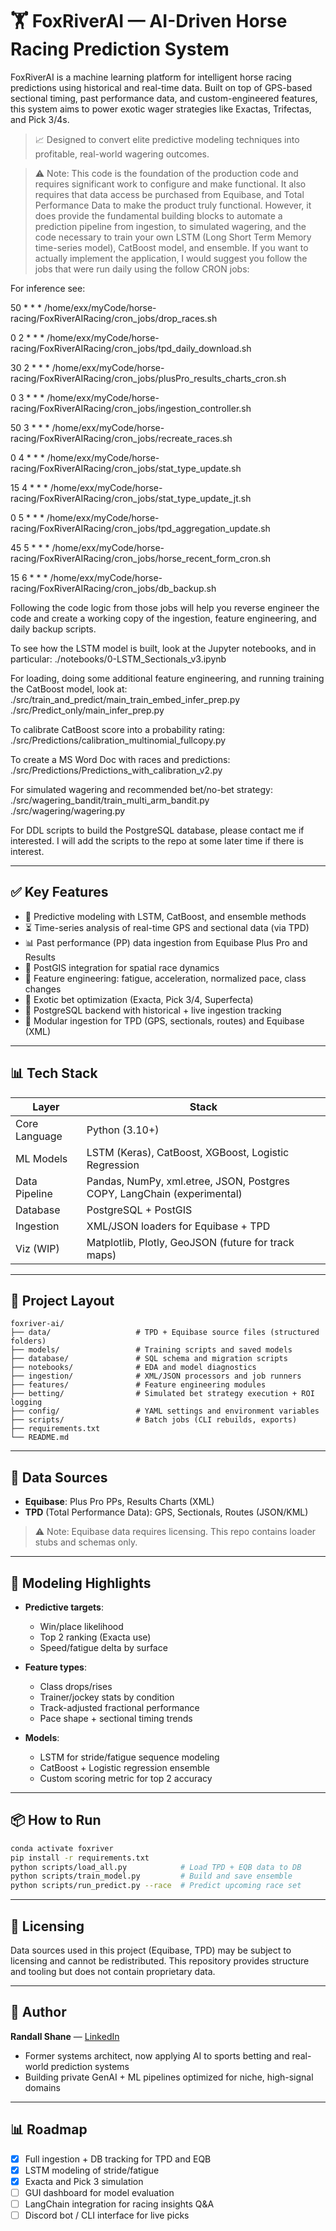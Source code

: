 # 🏋️ FoxRiverAI — AI-Driven Horse Racing Prediction System

FoxRiverAI is a machine learning platform for intelligent horse racing predictions using historical and real-time data. Built on top of GPS-based sectional timing, past performance data, and custom-engineered features, this system aims to power exotic wager strategies like Exactas, Trifectas, and Pick 3/4s.

> 📈 Designed to convert elite predictive modeling techniques into profitable, real-world wagering outcomes.

> ⚠️ Note: This code is the foundation of the production code and requires significant work to configure and make functional. It also requires that data access be purchased from Equibase, and Total Performance Data to make the product truly functional. However, it does provide the fundamental building blocks to automate a prediction pipeline from ingestion, to simulated wagering, and the code necessary to train your own LSTM (Long Short Term Memory time-series model), CatBoost model, and ensemble. If you want to actually implement the application, I would suggest you follow the jobs that were run daily using the follow CRON jobs:

For inference see:

50 * * * /home/exx/myCode/horse-racing/FoxRiverAIRacing/cron_jobs/drop_races.sh 

0 2 * * * /home/exx/myCode/horse-racing/FoxRiverAIRacing/cron_jobs/tpd_daily_download.sh 

30 2 * * * /home/exx/myCode/horse-racing/FoxRiverAIRacing/cron_jobs/plusPro_results_charts_cron.sh 

0 3 * * * /home/exx/myCode/horse-racing/FoxRiverAIRacing/cron_jobs/ingestion_controller.sh 

50 3 * * * /home/exx/myCode/horse-racing/FoxRiverAIRacing/cron_jobs/recreate_races.sh

0 4 * * * /home/exx/myCode/horse-racing/FoxRiverAIRacing/cron_jobs/stat_type_update.sh 

15 4 * * * /home/exx/myCode/horse-racing/FoxRiverAIRacing/cron_jobs/stat_type_update_jt.sh 

0 5 * * * /home/exx/myCode/horse-racing/FoxRiverAIRacing/cron_jobs/tpd_aggregation_update.sh 

45 5 * * * /home/exx/myCode/horse-racing/FoxRiverAIRacing/cron_jobs/horse_recent_form_cron.sh

15 6 * * * /home/exx/myCode/horse-racing/FoxRiverAIRacing/cron_jobs/db_backup.sh 

Following the code logic from those jobs will help you reverse engineer the code and create a working copy
of the ingestion, feature engineering, and daily backup scripts.

To see how the LSTM model is built, look at the Jupyter notebooks, and in particular:
./notebooks/0-LSTM_Sectionals_v3.ipynb

For loading, doing some additional feature engineering, and running training the CatBoost model, look at:
./src/train_and_predict/main_train_embed_infer_prep.py 
./src/Predict_only/main_infer_prep.py

To calibrate CatBoost score into a probability rating:
./src/Predictions/calibration_multinomial_fullcopy.py

To create a MS Word Doc with races and predictions:
./src/Predictions/Predictions_with_calibration_v2.py

For simulated wagering and recommended bet/no-bet strategy:
./src/wagering_bandit/train_multi_arm_bandit.py
./src/wagering/wagering.py

For DDL scripts to build the PostgreSQL database, please contact me if interested. I will add the scripts
to the repo at some later time if there is interest. 


---

## ✅ Key Features

* 🧠 Predictive modeling with LSTM, CatBoost, and ensemble methods
* ⏳ Time-series analysis of real-time GPS and sectional data (via TPD)
* 📊 Past performance (PP) data ingestion from Equibase Plus Pro and Results
* 📍 PostGIS integration for spatial race dynamics
* 🔬 Feature engineering: fatigue, acceleration, normalized pace, class changes
* 🏇 Exotic bet optimization (Exacta, Pick 3/4, Superfecta)
* 📂 PostgreSQL backend with historical + live ingestion tracking
* 📀 Modular ingestion for TPD (GPS, sectionals, routes) and Equibase (XML)

---

## 📊 Tech Stack

| Layer         | Stack                                                                   |
| ------------- | ----------------------------------------------------------------------- |
| Core Language | Python (3.10+)                                                          |
| ML Models     | LSTM (Keras), CatBoost, XGBoost, Logistic Regression                    |
| Data Pipeline | Pandas, NumPy, xml.etree, JSON, Postgres COPY, LangChain (experimental) |
| Database      | PostgreSQL + PostGIS                                                    |
| Ingestion     | XML/JSON loaders for Equibase + TPD                                     |
| Viz (WIP)     | Matplotlib, Plotly, GeoJSON (future for track maps)                     |

---

## 📁 Project Layout

```
foxriver-ai/
├── data/                   # TPD + Equibase source files (structured folders)
├── models/                 # Training scripts and saved models
├── database/               # SQL schema and migration scripts
├── notebooks/              # EDA and model diagnostics
├── ingestion/              # XML/JSON processors and job runners
├── features/               # Feature engineering modules
├── betting/                # Simulated bet strategy execution + ROI logging
├── config/                 # YAML settings and environment variables
├── scripts/                # Batch jobs (CLI rebuilds, exports)
├── requirements.txt
└── README.md
```

---

## 🔄 Data Sources

* **Equibase**: Plus Pro PPs, Results Charts (XML)
* **TPD** (Total Performance Data): GPS, Sectionals, Routes (JSON/KML)

> ⚠️ Note: Equibase data requires licensing. This repo contains loader stubs and schemas only.

---

## 🧠 Modeling Highlights

* **Predictive targets**:

  * Win/place likelihood
  * Top 2 ranking (Exacta use)
  * Speed/fatigue delta by surface
* **Feature types**:

  * Class drops/rises
  * Trainer/jockey stats by condition
  * Track-adjusted fractional performance
  * Pace shape + sectional timing trends
* **Models**:

  * LSTM for stride/fatigue sequence modeling
  * CatBoost + Logistic regression ensemble
  * Custom scoring metric for top 2 accuracy

---

## 📦 How to Run

```bash
conda activate foxriver
pip install -r requirements.txt
python scripts/load_all.py            # Load TPD + EQB data to DB
python scripts/train_model.py         # Build and save ensemble
python scripts/run_predict.py --race  # Predict upcoming race set
```

---

## 🔐 Licensing

Data sources used in this project (Equibase, TPD) may be subject to licensing and cannot be redistributed. This repository provides structure and tooling but does not contain proprietary data.

---

## 👤 Author

**Randall Shane** — [LinkedIn](https://www.linkedin.com/in/randall-shane/)

* Former systems architect, now applying AI to sports betting and real-world prediction systems
* Building private GenAI + ML pipelines optimized for niche, high-signal domains

---

## 📊 Roadmap

* [x] Full ingestion + DB tracking for TPD and EQB
* [x] LSTM modeling of stride/fatigue
* [x] Exacta and Pick 3 simulation
* [ ] GUI dashboard for model evaluation
* [ ] LangChain integration for racing insights Q\&A
* [ ] Discord bot / CLI interface for live picks
